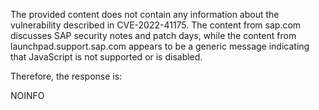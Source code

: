 The provided content does not contain any information about the vulnerability described in CVE-2022-41175. The content from sap.com discusses SAP security notes and patch days, while the content from launchpad.support.sap.com appears to be a generic message indicating that JavaScript is not supported or is disabled.

Therefore, the response is:

NOINFO